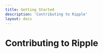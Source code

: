 ```yaml
---
title: Getting Started
description: 'Contributing to Ripple'
layout: docs
---
```


# Contributing to Ripple



